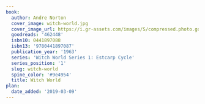 ```yaml
---
book:
  author: Andre Norton
  cover_image: witch-world.jpg
  cover_image_url: https://i.gr-assets.com/images/S/compressed.photo.goodreads.com/books/1419022971l/462448._SY160_.jpg
  goodreads: '462448'
  isbn10: 0441897088
  isbn13: '9780441897087'
  publication_year: '1963'
  series: 'Witch World Series 1: Estcarp Cycle'
  series_position: '1'
  slug: witch-world
  spine_color: '#9e4954'
  title: Witch World
plan:
  date_added: '2019-03-09'
---
```


